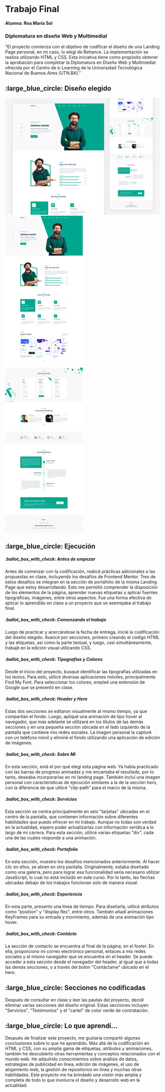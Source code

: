<h1>Trabajo Final</h1>
<h4>Alumna: Roa María Sol</h4>
<h3>Diplomatura en diseño Web y Multimedial</h3>


"El proyecto comienza con el objetivo de codificar el diseño de una Landing Page personal, en mi caso, lo elegí de Behance. La implementación se realiza utilizando HTML y CSS. Esta iniciativa tiene como propósito obtener la aprobación para completar la Diplomatura en Diseño Web y Multimedial ofrecida por el Centro de e-Learning de la Universidad Tecnológica Nacional de Buenos Aires (UTN.BA)."


<h2>:large_blue_circle: Diseño elegido</h2>
<img src="imagenes-readme/LP-2.png">
<img src="imagenes-readme/LP-1.png">

  <h2>:large_blue_circle: Ejecución</h2>

<h5>:ballot_box_with_check: Antes de empezar</h5>
Antes de comenzar con la codificación, realicé prácticas adicionales a las propuestas en clase, incluyendo los desafíos de Frontend Mentor. Tres de estos desafíos se integran en la sección de portafolio de la misma Landing Page que estoy desarrollando. Esto me permitió comprender la disposición de los elementos de la página, aprender nuevas etiquetas y aplicar fuentes tipográficas, imágenes, entre otros aspectos. Fue una forma efectiva de aplicar lo aprendido en clase a un proyecto que se asemejaba al trabajo final. 

<h5>:ballot_box_with_check: Comenzando el trabajo</h5>
Luego de practicar y acercándose la fecha de entrega, inicié la codificación del diseño elegido. Avancé por secciones, primero creando el código HTML y las etiquetas, así como la parte textual, y luego, casi simultáneamente, trabajé en la edición visual utilizando CSS. 

<h5>:ballot_box_with_check: Tipografías y Colores</h5>
Desde el inicio del proyecto, busqué identificar las tipografías utilizadas en los textos. Para esto, utilicé diversas aplicaciones móviles, principalmente Find My Font. Para seleccionar los colores, empleé una extensión de Google que se presentó en clase. 

<h5>:ballot_box_with_check: Header y Hero</h5>
 Estas dos secciones se editaron visualmente al mismo tiempo, ya que compartían el fondo. Luego, apliqué una animación de tipo hover al navegador, que más adelante se utilizará en los títulos de las demás secciones y en una pequeña sección ubicada en el lado izquierdo de la pantalla que contiene mis redes sociales. La imagen personal la capturé con un teléfono móvil y eliminé el fondo utilizando una aplicación de edición de imágenes.

<h5>:ballot_box_with_check: Sobre Mi</h5>
 En esta sección, está el por qué elegí esta página web. Ya había practicado con las barras de progreso animadas y me encantaba el resultado, por lo tanto, deseaba incorporarlas en mi landing page. También incluí una imagen personal con características de ejecución similares a la de la sección hero, con la diferencia de que utilicé "clip-path" para el marco de la misma. 


<h5>:ballot_box_with_check: Servicios</h5>
Esta sección se centra principalmente en seis "tarjetas" ubicadas en el centro de la pantalla, que contienen información sobre diferentes habilidades que puedo ofrecer en mi trabajo. Aunque no todas son verdad en la actualidad, espero poder actualizarlas con información verídica a lo largo de mi carrera. Para esta sección, utilicé varias etiquetas "div", cada una de las cuales responde a una animación.

<h5>:ballot_box_with_check: Portafolio</h5>
En esta sección, muestro los desafíos mencionados anteriormente. Al hacer clic en ellos, se abren en otra pantalla. Originalmente, estaba diseñado como una galería, pero para lograr esa funcionalidad sería necesario utilizar JavaScript, lo cual no está incluido en este curso. Por lo tanto, las flechas ubicadas debajo de los trabajos funcionan solo de manera visual.

<h5>:ballot_box_with_check: Experiencia</h5>
En esta parte, presento una línea de tiempo. Para diseñarla, utilicé atributos como "position" y "display flex", entre otros. También añadí animaciones KeyFrames para su entrada y movimiento, además de una animación tipo hover.

<h5>:ballot_box_with_check: Contácto</h5>
La sección de contacto se encuentra al final de la página, en el footer. En ella, proporciono mi correo electrónico personal, enlaces a mis redes sociales y el mismo navegador que se encuentra en el header. Se puede acceder a esta sección desde el navegador del header, al igual que a todas las demás secciones, o a través del botón "Contáctame" ubicado en el hero.

<h2>:large_blue_circle: Secciones no codificadas</h2>
Después de consultar en clase y leer las pautas del proyecto, decidí eliminar varias secciones del diseño original. Estas secciones incluyen "Servicios", "Testimonios" y el "cartel" de color verde de contratación.

<h2>:large_blue_circle: Lo que aprendí...</h2>
Después de finalizar este proyecto, me gustaría compartir algunas conclusiones sobre lo que he aprendido. Más allá de la codificación en HTML y CSS, con su amplia gama de etiquetas, atributos y animaciones, también he descubierto otras herramientas y conceptos relacionados con el mundo web. He adquirido conocimientos sobre análisis de datos, estrategias de publicidad en línea, edición de imágenes, el uso de alojamiento web, la gestión de repositorios en línea y muchas otras habilidades. Este proyecto me ha brindado una visión más amplia y completa de todo lo que involucra el diseño y desarrollo web en la actualidad.

